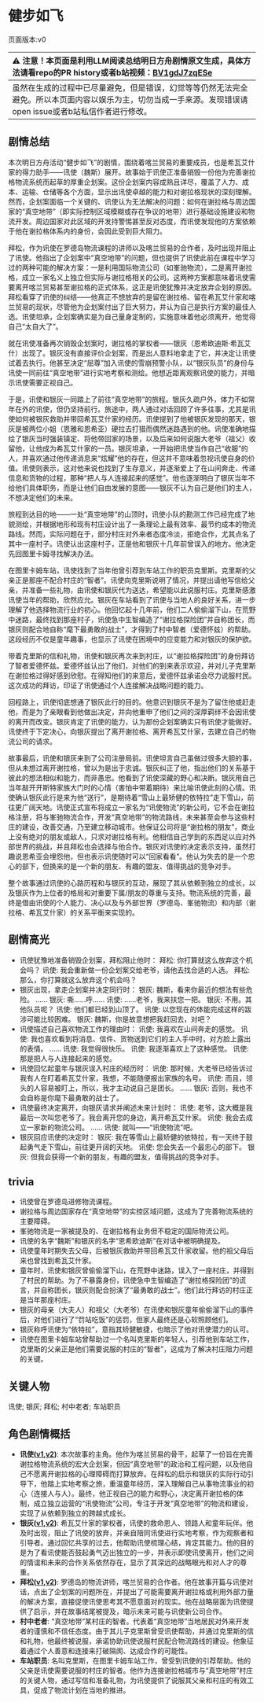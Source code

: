# 健步如飞
页面版本:v0
 

| :warning: 注意！本页面是利用LLM阅读总结明日方舟剧情原文生成，具体方法请看repo的PR history或者b站视频：[BV1gdJ7zqESe](https://www.bilibili.com/video/BV1gdJ7zqESe/)         |
|:----------------------------|
| 虽然在生成的过程中已尽量避免，但是错误，幻觉等等仍然无法完全避免。所以本页面内容以娱乐为主，切勿当成一手来源。发现错误请open issue或者b站私信作者进行修改。|



## 剧情总结
本次明日方舟活动“健步如飞”的剧情，围绕着喀兰贸易的重要成员，也是希瓦艾什家的得力助手——讯使（魏斯）展开。故事始于讯使正准备销毁一份他为完善谢拉格物流系统而起草的厚重企划案。这份企划案内容成熟且详尽，覆盖了人力、成本、运输、仓储等各个方面，显示出讯使卓越的能力和对谢拉格现状的深刻理解。然而，企划案面临一个关键的、讯使认为无法解决的问题：如何在谢拉格与周边国家的“真空地带”（即实际控制区域模糊或存在争议的地带）进行基础设施建设和物流开发。周边国家对此区域的开发持警惕甚至反对态度，而讯使发现他的方案依赖于他在谢拉格体系内的身份，会因此受到巨大阻力。

拜松，作为讯使在罗德岛物流课程的讲师以及喀兰贸易的合作者，及时出现并阻止了讯使。他指出了企划案中“真空地带”的问题，但也提供了讯使此前在课程中学习过的两种可能的解决方案：一是利用国际物流公司（如峯驰物流），二是离开谢拉格，成立一家名义上独立但实际与谢拉格相关的公司。这两种方案都意味着讯使需要离开喀兰贸易甚至谢拉格的正式体系，这正是讯使犹豫并决定放弃企划的原因。拜松看穿了讯使的纠结——他真正不想放弃的是留在谢拉格、留在希瓦艾什家和喀兰贸易的现状，尽管他为企划案付出了巨大努力，并认为自己是执行方案的最佳人选。讯使坦承，企划案确实是为自己量身定制的，实施意味着他必须离开，他觉得自己“太自大了”。

就在讯使准备再次销毁企划案时，谢拉格的掌权者——银灰（恩希欧迪斯·希瓦艾什）出现了。银灰没有直接评价企划案，而是出人意料地拿走了它，并决定让讯使试着去执行。他甚至决定“屈尊”加入讯使的雪崩预警小队，以“银灰队员”的身份与讯使一同前往“真空地带”进行实地考察和测绘。他想近距离观察讯使的能力，并暗示讯使需要正视自己。

于是，讯使和银灰一同踏上了前往“真空地带”的旅程。银灰久疏户外，体力不如常年在外的讯使，但仍坚持前行。旅途中，两人通过对话回顾了许多往事，尤其是讯使如何被银灰救助并带回希瓦艾什家的经历。讯使提到了他被银灰发现的那天，银灰是被两位小姐（恩雅和恩希亚）硬拉去打猎而偶然迷路遇到的他。讯使准确地描绘了银灰当时强装镇定、将他带回家的场景，以及后来如何说服大老爷（祖父）收留他，让他成为希瓦艾什家的一员。银灰坦承，一开始把讯使当作自己“收服”的人，并喜欢通过他传递消息来“炫耀”他的存在，但这并不意味着忽视讯使自身的价值。讯使则表示，这对他来说也找到了生存意义，并逐渐爱上了在山间奔走、传递信息和货物的过程，那种“把人与人连接起来的感觉”。他也逐渐明白了银灰当年不给他们具体职务，而是让他们自由发展的意图——银灰不认为自己是他们的主人，不想决定他们的未来。

旅程到达目的地——一处“真空地带”的山顶时，讯使小队的勘测工作已经完成了地貌测绘，并根据地形和现有村庄设计出了一条理论上最有效率、最节约成本的物流路线。然而，实际问题在于，部分村庄对外来者态度冷淡，拒绝合作，尤其点名了其中一座村子。讯使认出这座村子，正是他和银灰十几年前曾误入的地方。他决定先回图里卡姆寻找解决办法。

在图里卡姆车站，讯使找到了当年他曾引荐到车站工作的职员克里斯。克里斯的父亲正是那座不配合村庄的“智者”。讯使向克里斯说明了情况，并提出请他写信给父亲，并准备一些礼物，由讯使和银灰代为送达，希望能以此说服村庄。克里斯感激讯使当年的帮助，欣然应允。银灰在车站看到了讯使与当地人的良好关系，进一步理解了他选择物流行业的初心。他回忆起十几年前，他们二人偷偷溜下山，在荒野中迷路，最终找到那座村子，讯使急中生智编造了“谢拉格探险团”并自称团长，而银灰则配合地自称“麾下最勇敢的战士”，才得到了村中智者（爱德怀兹）的帮助。这段经历不仅是童年趣事，也显示了讯使在困境中的应变能力和对银灰的保护欲。

带着克里斯的信和礼物，讯使和银灰再次来到村庄，以“谢拉格探险团”的身份拜访了智者爱德怀兹。爱德怀兹认出了他们，对他们的到来表示欢迎，并对儿子克里斯在谢拉格过得好感到欣慰。在得知他们的来意后，爱德怀兹承诺会尽力说服村民。这次成功的拜访，印证了讯使通过个人连接解决战略问题的能力。

回程路上，讯使彻底想通了银灰此行的目的。他意识到银灰不是为了留住他或赶走他，而是为了亲眼看到他做出决定，并向他重申了他们之间的深厚羁绊不会因讯使的离开而改变。银灰肯定了讯使的能力，认为那份企划案确实只有讯使才能做好。讯使终于下定决心，向银灰提出了离开谢拉格、离开希瓦艾什家，去建立自己的物流公司的请求。

故事最后，讯使和银灰来到了公司注册局前。讯使坦言自己虽做过很多大胆的事，但从未想过离开谢拉格，曾以为是出于忠诚。银灰纠正了他，指出他们的关系基于彼此的想法相似和能力，而非愚忠。他看到了讯使深藏的野心和决断。银灰用自己当年敲开开斯特家族大门时的心情（害怕中带着期待）来比喻讯使此刻的心情。讯使确认银灰此行是来为他“送行”，是期待着“雪山上最矫健的依特拉”走下雪山，前往更广阔天地。讯使正式宣布将成立一家名为“讯使物流”的新公司，它不会在谢拉格注册，将与峯驰物流合作，开发“真空地带”的物流路线，未来甚至会参与这些村庄的建设，改善交通，乃至建立移动城市。他保证公司将是“谢拉格的朋友”，商业上没有绝对的朋友或敌人，只求对谢拉格有利。他相信自己学到的东西足以应对外部世界的挑战，并且拜松也会选择与他合作。银灰对讯使的决定表示支持，虽然打趣说恩希亚会埋怨他，但也表示讯使随时可以“回家看看”。他认为失去的是一个忠心的部下，但换来的是一个新的朋友、有趣的盟友、值得挑战的竞争对手。

整个故事通过讯使的心路历程和与银灰的互动，展现了其从依赖到独立的成长，以及银灰作为上位者的格局和对重要下属/朋友的尊重与支持。物流系统的完善，最终是借由讯使的个人能力、决心以及与外部世界（罗德岛、峯驰物流）和内部（谢拉格、希瓦艾什家）的关系平衡来实现的。
## 剧情高光
- 讯使犹豫地准备销毁企划案，拜松阻止他时：
  拜松: 你打算就这么放弃这个机会吗？
  讯使: 我会重新做一份企划案交给老爷，请他去找合适的人选。
  拜松: 那么，你打算就这么放弃这个机会吗？
- 银灰出现，拿走企划案并决定同行时：
  银灰: 魏斯，看来你最近的想法有些危险。
  ......
  银灰: 嘶......呼......
  讯使: ......老爷，我来扶您一把。
  银灰: 不用。其他队员呢？
  讯使: 他们都已经到山顶了。
  讯使: 以您现在的体能完成这样的跋涉可能比较困难。
  银灰: 魏斯，你是故意想把我赶回去，对吧？
- 讯使描述自己喜欢物流工作的理由时：
  讯使: 我喜欢在山间奔走的感觉。
  讯使: 我也喜欢看到将消息、信件、货物送到它们的主人手中时，对方脸上露出的表情。
  ......
  讯使: 我觉得很快乐。
  讯使: 我逐渐喜欢上了这种感觉。
  讯使: 那是把人与人连接起来的感觉。
- 讯使回忆起童年与银灰误入村庄的经历时：
  讯使: 那时候，大老爷已经告诉过我有人在盯着希瓦艾什家，我想，不能随便报出家族的名号。
  讯使: 而且，领头的人容易被盯上，所以，我才主动说自己是团长。
  ......
  银灰: 否则，我也不会自称是你麾下最勇敢的战士了。
- 讯使最终决定离开，向银灰请求并阐述未来计划时：
  讯使: 老爷，这大概是我最后一次叫您老爷了。我会离开您的身边，离开希瓦艾什家。
  讯使: 我会去成立一家新的物流公司。
  ......
  讯使: 就叫——“讯使物流”吧。
- 银灰回应讯使的决定时：
  银灰: 我在等雪山上最矫健的依特拉，有一天终于鼓起勇气走下雪山，前往更开阔的天地。
  讯使: 您会失去一个最忠心的部下。
  银灰: 但我会获得一个新的朋友，有趣的盟友，值得挑战的竞争对手。
## trivia
- 讯使曾在罗德岛进修物流课程。
- 谢拉格与周边国家存在“真空地带”的实控区域问题，这成为了完善物流系统的主要障碍。
- 峯驰物流是一家被提及的、在谢拉格有业务但不稳定的国际物流公司。
- 讯使的名字“魏斯”和银灰的名字“恩希欧迪斯”在对话中被明确提及。
- 讯使童年时期失去父母，后被银灰救助并带回希瓦艾什家收留。他的祖父母后来也曾找到希瓦艾什家。
- 童年时，讯使和银灰曾偷偷溜下山，在荒野中迷路，误入了一座村庄，并得到了村民的帮助。为了不暴露身份，讯使急中生智编造了“谢拉格探险团”的谎言，并自称团长，银灰则配合扮演了“最勇敢的战士”。他们此行拜访的村庄正是当年那座村庄。
- 银灰的母亲（大夫人）和祖父（大老爷）在讯使和银灰童年偷偷溜下山的事件后，对他们进行了“罚站吃饭”的惩罚，但家人最终还是心软照顾他们。
- 银灰称呼讯使为“依特拉”，意指其矫健敏捷，也暗示了他对讯使潜力的认可。
- 讯使在图里卡姆车站曾帮助过一个名叫克里斯的年轻人，引荐他到车站工作，克里斯的父亲正是他们需要说服的村庄的“智者”，这成为了解决村庄阻力问题的关键。
## 关键人物
讯使; 银灰; 拜松; 村中老者; 车站职员
## 角色剧情概括
-   **讯使([v1](../chars/char_198_blackd.md),[v2](../char_v3/char_198_blackd.md))**: 本次故事的主角。他作为喀兰贸易的骨干，起草了一份旨在完善谢拉格物流系统的宏大企划案，但因“真空地带”的政治和工程问题，以及他自己不愿离开谢拉格的心理障碍而打算放弃。在拜松的启示和银灰的实际行动引导下，他踏上实地考察之旅，重温童年经历，深入理解自己从事物流事业的初心（连接人与人）。最终，他正视自己的能力和野心，决定离开谢拉格的体制，成立独立运营的“讯使物流”公司，专注于开发“真空地带”的物流和建设，实现了从依赖到独立的跨越式成长。
-   **银灰([v1](../chars/char_172_svrash.md),[v2](../char_v3/char_172_svrash.md))**: 希瓦艾什家的掌权者，讯使的救命恩人、领路人和童年玩伴。他及时出现，阻止了讯使的放弃，并亲自陪同讯使进行实地考察，作为观察者和引导者。通过回忆共享的过去，他帮助讯使梳理心结，肯定其能力。他的目的是为了看讯使能否鼓起勇气迈出独立的一步，并表示即使讯使离开，他们之间的情谊和未来的合作关系依然存在，显示了其深远的战略眼光和对人才的尊重。
-   **拜松([v1](../chars/char_325_bison.md),[v2](../char_v3/char_325_bison.md))**: 罗德岛的物流讲师，喀兰贸易的合作者。他在故事开篇与讯使对话，点出了企划案的问题所在，并提出了可能需要离开谢拉格或利用外部力量的解决方案，直接促使讯使思考其不愿意面对的现实。他在战略层面为讯使提供了启示，并在故事结尾被提及，暗示未来可能与讯使新公司合作。
-   **村中老者**: “真空地带”某村庄的智者。代表着“真空地带”当地居民对外来开发者的谨慎和不信任态度。由于其儿子克里斯曾受讯使帮助，并通过克里斯的信和礼物，他最终被说服，承诺协助讯使说服村民配合物流路线的建设。他象征着通过个人善意和连接来打破隔阂、达成合作的可能性。
-   **车站职员**: 名叫克里斯，在图里卡姆车站工作，曾受到讯使的引荐帮助。他的父亲是讯使需要说服的村庄的智者。他作为连接谢拉格城市与“真空地带”村庄的关键人物，通过写信和准备礼物，为讯使提供了说服其父亲和村庄的有效工具，促成了物流计划在当地的推进。